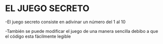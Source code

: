 <h1>  EL JUEGO SECRETO </h1>
-El juego secreto consiste en adivinar un número del 1 al 10

-También se puede modificar el juego de una manera sencilla debibo a que el código esta fácilmente legible
